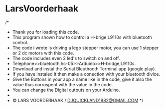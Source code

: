 # LarsVoorderhaak


/*  
 *   Thank you for loading this code.
 *   This program shown how to control a H-brige L9110s with bluetooth control.
 *   The code i wrote is driving a lego stepper motor, you can use 1 stepper or 2 dc motors with this code. 
 *   The code includes even 2 led's to switch on and off.
 *   Telephone>>bluetooth,hc-05>>Arduino>>H-bridge,L9110s.
 *   Download and instal the Serial Bleuthooth Terminal app (google play).
 *   If you have instaled it then make a conection with your bluetooth divice.
 *   Give the Buttons in your app a name like in the code, give it also the value thas corrospent with the value in the code. 
 *   You can change the Digital outputs on your Arduino.
 *   
 *   © LARS VOORDERHAAK / DJQUICKLAND1982@GMAIL.COM
 */

